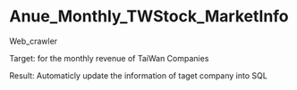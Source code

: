 # Anue_Monthly_TWStock_MarketInfo
Web_crawler

Target:
for the monthly revenue of TaiWan Companies

Result:
Automaticly update the information of taget company into SQL

